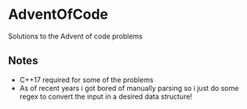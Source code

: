 # AdventOfCode
Solutions to the Advent of code problems

## Notes
- C++17 required for some of the problems
- As of recent years i got bored of manually parsing so i just do some regex to convert the input in a desired data structure!
